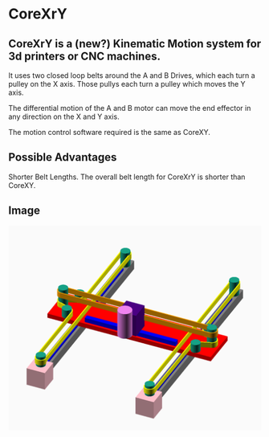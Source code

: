 # CoreXrY

## CoreXrY is a (new?) Kinematic Motion system for 3d printers or CNC machines.

It uses two closed loop belts around the A and B Drives, which each turn a pulley on the X axis. Those pullys each turn a pulley which moves the Y axis.

The differential motion of the A and B motor can move the end effector in any direction on the X and Y axis.

The motion control software required is the same as CoreXY.

## Possible Advantages
Shorter Belt Lengths. The overall belt length for CoreXrY is shorter than CoreXY.

## Image

![CoreXrY](corexry.png)
